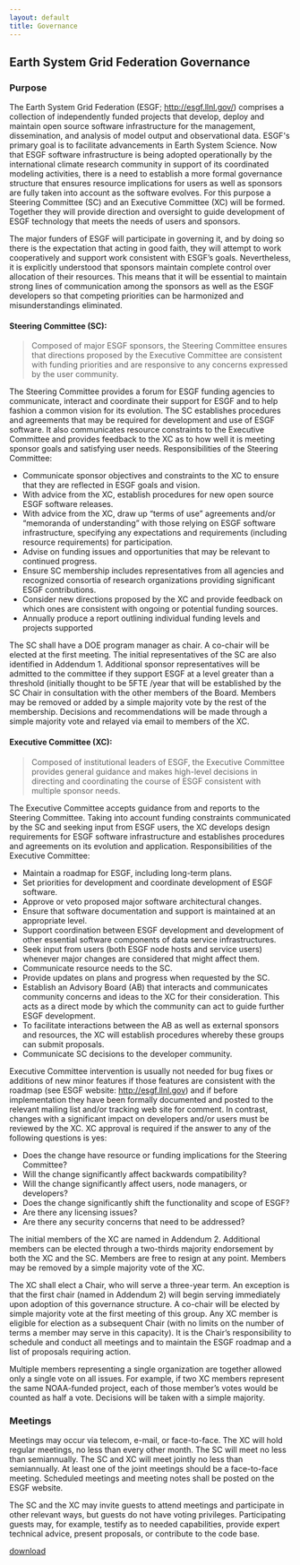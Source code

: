 ```yaml
---
layout: default
title: Governance
---
```


## Earth System Grid Federation Governance

### Purpose

The Earth System Grid Federation (ESGF; http://esgf.llnl.gov/) comprises a collection of independently funded projects that develop, deploy and maintain open source software infrastructure for the management, dissemination, and analysis of model output and observational data. ESGF's primary goal is to facilitate advancements in Earth System Science.  Now that ESGF software infrastructure is being adopted operationally by the international climate research community in support of its coordinated modeling activities, there is a need to establish a more formal governance structure that ensures resource implications for users as well as sponsors are fully taken into account as the software evolves.  For this purpose a Steering Committee (SC) and an Executive Committee (XC) will be formed.  Together they will provide direction and oversight to guide development of ESGF technology that meets the needs of users and sponsors.  

The major funders of ESGF will participate in governing it, and by doing so there is the expectation that acting in good faith, they will attempt to work cooperatively and support work consistent with ESGF’s goals.  Nevertheless, it is explicitly understood that sponsors maintain complete control over allocation of their resources.  This means that it will be essential to maintain strong lines of communication among the sponsors as well as the ESGF developers so that competing priorities can be harmonized and misunderstandings eliminated.

#### Steering Committee (SC):

> Composed of major ESGF sponsors, the Steering Committee ensures that directions proposed by the Executive Committee are consistent with funding priorities and are responsive to any concerns expressed by the user community.

The Steering Committee provides a forum for ESGF funding agencies to communicate, interact and coordinate their support for ESGF and to help fashion a common vision for its evolution.  The SC establishes procedures and agreements that may be required for development and use of ESGF software.  It also communicates resource constraints to the Executive Committee and provides feedback to the XC as to how well it is meeting sponsor goals and satisfying user needs. 
Responsibilities of the Steering Committee:

* Communicate sponsor objectives and constraints to the XC to ensure that they are reflected in ESGF goals and vision.
* With advice from the XC, establish procedures for new open source ESGF software releases.
* With advice from the XC, draw up “terms of use” agreements and/or “memoranda of understanding” with those relying on ESGF software infrastructure, specifying any expectations and requirements (including resource requirements) for participation.
* Advise on funding issues and opportunities that may be relevant to continued progress.
* Ensure SC membership includes representatives from all agencies and recognized consortia of research organizations providing significant ESGF contributions.
* Consider new directions proposed by the XC and provide feedback on which ones are consistent with ongoing or potential funding sources.
* Annually produce a report outlining individual funding levels and projects supported


The SC shall have a DOE program manager as chair. A co-chair will be elected at the first meeting.  The initial representatives of the SC are also identified in Addendum 1.
Additional sponsor representatives will be admitted to the committee if they support ESGF at a level greater than a threshold (initially thought to be 5FTE /year that will be established by the SC Chair in consultation with the other members of the Board. Members may be removed or added by a simple majority vote by the rest of the membership.  Decisions and recommendations will be made through a simple majority vote and relayed via email to members of the XC.

#### Executive Committee (XC):
 
> Composed of institutional leaders of ESGF, the Executive Committee provides general guidance and makes high-level decisions in directing and coordinating the course of ESGF consistent with multiple sponsor needs. 

The Executive Committee accepts guidance from and reports to the Steering Committee. Taking into account funding constraints communicated by the SC and seeking input from ESGF users, the XC develops design requirements for ESGF software infrastructure and establishes procedures and agreements on its evolution and application. 
Responsibilities of the Executive Committee:

* Maintain a roadmap for ESGF, including long-term plans.
* Set priorities for development and coordinate development of ESGF software.
* Approve or veto proposed major software architectural changes.
* Ensure that software documentation and support is maintained at an appropriate level.
* Support coordination between ESGF development and development of other essential software components of data service infrastructures.
* Seek input from users (both ESGF node hosts and service users) whenever major changes are considered that might affect them.
* Communicate resource needs to the SC.
* Provide updates on plans and progress when requested by the SC.
* Establish an Advisory Board (AB) that interacts and communicates community concerns and ideas to the XC for their consideration. This acts as a direct mode by which the community can act to guide further ESGF development.
* To facilitate interactions between the AB as well as external sponsors and resources, the XC will establish procedures whereby these groups can submit proposals.
* Communicate SC decisions to the developer community.

Executive Committee intervention is usually not needed for bug fixes or additions of new minor features if those features are consistent with the roadmap (see ESGF website: http://esgf.llnl.gov) and if before implementation they have been formally documented and posted to the relevant mailing list and/or tracking web site for comment. In contrast, changes with a significant impact on developers and/or users must be reviewed by the XC. XC approval is required if the answer to any of the following questions is yes:

* Does the change have resource or funding implications for the Steering Committee?
* Will the change significantly affect backwards compatibility?
* Will the change significantly affect users, node managers, or developers?
* Does the change significantly shift the functionality and scope of ESGF?
* Are there any licensing issues?
* Are there any security concerns that need to be addressed?

The initial members of the XC are named in Addendum 2.  Additional members can be elected through a two-thirds majority endorsement by both the XC and the SC. Members are free to resign at any point. Members may be removed by a simple majority vote of the XC.

The XC shall elect a Chair, who will serve a three-year term. An exception is that the first chair (named in Addendum 2) will begin serving immediately upon adoption of this governance structure.  A co-chair will be elected by simple majority vote at the first meeting of this group.  Any XC member is eligible for election as a subsequent Chair (with no limits on the number of terms a member may serve in this capacity).  It is the Chair’s responsibility to schedule and conduct all meetings and to maintain the ESGF roadmap and a list of proposals requiring action. 

Multiple members representing a single organization are together allowed only a single vote on all issues.  For example, if two XC members represent the same NOAA-funded project, each of those member’s votes would be counted as half a vote.  Decisions will be taken with a simple majority. 

### Meetings

Meetings may occur via telecom, e-mail, or face-to-face.  The XC will hold regular meetings, no less than every other month. The SC will meet no less than semiannually. The SC and XC will meet jointly no less than semiannually.   At least one of the joint meetings should be a face-to-face meeting. Scheduled meetings and meeting notes shall be posted on the ESGF website. 

The SC and the XC may invite guests to attend meetings and participate in other relevant ways, but guests do not have voting privileges. Participating guests may, for example, testify as to needed capabilities, provide expert technical advice, present proposals, or contribute to the code base.


[download]({{site.esgf-media}}/pdf/ESGF_Governance_6_4_2015.pdf)
